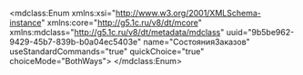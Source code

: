 <?xml version="1.0" encoding="UTF-8"?>
<mdclass:Enum xmlns:xsi="http://www.w3.org/2001/XMLSchema-instance" xmlns:core="http://g5.1c.ru/v8/dt/mcore" xmlns:mdclass="http://g5.1c.ru/v8/dt/metadata/mdclass" uuid="9b5be962-9429-45b7-839b-b0a04ec5403e" name="СостоянияЗаказов" useStandardCommands="true" quickChoice="true" choiceMode="BothWays">
  <synonym key="ru" value="Состояния заказов"/>
  <producedTypes>
    <refType typeId="ae1674af-ad6b-44ee-a7e7-ab682b23962e" valueTypeId="c6834e19-b799-460e-91f8-63fddb85e685"/>
    <listType typeId="7e67a243-4c71-476a-9da4-e972f4ac1189" valueTypeId="d98e276e-5bb2-4f6a-9b37-4579ef0c8208"/>
    <managerType typeId="df1f609d-2ba2-4383-8a7e-59c1cbcf1556" valueTypeId="8bd547ee-2ed3-4fb8-b6bc-4675ac59e1c8"/>
  </producedTypes>
  <standardAttributes name="Order" fullTextSearch="Use">
    <fillValue xsi:type="core:NullValue"/>
    <minValue xsi:type="core:NullValue"/>
    <maxValue xsi:type="core:NullValue"/>
  </standardAttributes>
  <standardAttributes name="Ref" fullTextSearch="Use">
    <fillValue xsi:type="core:NullValue"/>
    <minValue xsi:type="core:NullValue"/>
    <maxValue xsi:type="core:NullValue"/>
  </standardAttributes>
  <enumValues uuid="9392711e-abe3-4209-8186-7301e3b2793b" name="Открыт">
    <synonym key="ru" value="Открыт"/>
  </enumValues>
  <enumValues uuid="e59adbf6-1bf0-4b39-b269-312da7760618" name="ВРаботе">
    <synonym key="ru" value="В работе"/>
  </enumValues>
  <enumValues uuid="30f78cf9-5ae4-4bc7-9a7b-42a73f8efa36" name="Выполнен">
    <synonym key="ru" value="Выполнен"/>
  </enumValues>
  <enumValues uuid="c69c4f31-f018-440d-8eee-77e0327644c5" name="Закрыт">
    <synonym key="ru" value="Закрыт"/>
  </enumValues>
</mdclass:Enum>
